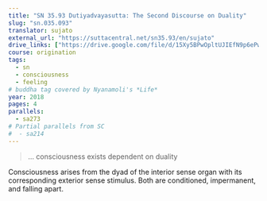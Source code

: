 ```yaml
---
title: "SN 35.93 Dutiyadvayasutta: The Second Discourse on Duality"
slug: "sn.035.093"
translator: sujato
external_url: "https://suttacentral.net/sn35.93/en/sujato"
drive_links: ["https://drive.google.com/file/d/15Xy5BPwOpltUJIEfN9p6ePwpUz3bV5f3/view?usp=drivesdk"]
course: origination
tags:
  - sn
  - consciousness
  - feeling
# buddha tag covered by Nyanamoli's *Life*
year: 2018
pages: 4
parallels:
  - sa273
# Partial parallels from SC
#  - sa214
---
```


> … consciousness exists dependent on duality

Consciousness arises from the dyad of the interior sense organ with its corresponding exterior sense stimulus. Both are conditioned, impermanent, and falling apart.

